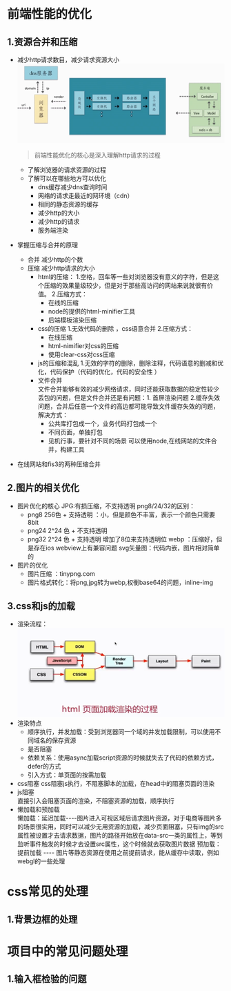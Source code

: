 # 前端性能的优化
## 1.资源合并和压缩
- 减少http请求数目，减少请求资源大小
    ![blockchain](1.png "http请求")
   > 前端性能优化的核心是深入理解http请求的过程
   
   - 了解浏览器的请求资源的过程
   - 了解可以在哪些地方可以优化
      - dns缓存减少dns查询时间
      - 网络的请求走最近的网环境（cdn）
      - 相同的静态资源的缓存
      - 减少http的大小
      - 减少http的请求
      - 服务端渲染
- 掌握压缩与合并的原理
   - 合并
        减少http的个数
   - 压缩
        减少http请求的大小
        - html的压缩：
          1.空格，回车等一些对浏览器没有意义的字符，但是这个压缩的效果量级较少，但是对于那些高访问的网站来说就很有价值。
          2.压缩方式：
          - 在线的压缩
          - node的提供的html-minifier工具
          - 后端模板渲染压缩
        - css的压缩
            1.无效代码的删除 ，css语意合并
            2.压缩方式：
            - 在线压缩
            - html-nimifier对css的压缩
            - 使用clear-css对css压缩
        - js的压缩和混乱
            1.无效的字符的删除，删除注释，代码语意的删减和优化，代码保护（代码的优化，代码的安全性 ）
        - 文件合并  
            文件合并能够有效的减少网络请求，同时还能获取数据的稳定性较少丢包的问题，但是文件合并还是有问题：1. 首屏渲染问题 2.缓存失效问题，合并后任意一个文件的高边都可能导致文件缓存失效的问题，解决方式：
            - 公共库打包成一个，业务代码打包成一个
            - 不同页面，单独打包
            - 见机行事，要针对不同的场景
            可以使用node,在线网站的文件合并，构建工具
- 在线网站和fis3的两种压缩合并

## 2.图片的相关优化
   - 图片优化的核心
       JPG:有损压缩，不支持透明
       png8/24/32的区别：
       - png8 256色 + 支持透明 ：小，但是颜色不丰富，表示一个颜色只需要8bit
       - png24 2^24 色 + 不支持透明
       - png32 2^24 色 + 支持透明 增加了8位来支持透明位
       webp ：压缩好，但是存在ios webview上有兼容问题
       svg矢量图：代码内嵌，图片相对简单的 
   - 图片的优化
        - 图片压缩 ：tinypng.com
        - 图片格式转化：将png,jpg转为webp,权衡base64的问题，inline-img

## 3.css和js的加载
   - 渲染流程：
        ![blockchain](2.png "http请求")
   - 渲染特点
     - 顺序执行，并发加载：受到浏览器同一个域的并发加载限制，可以使用不同域名的保存资源
     - 是否阻塞
     - 依赖关系：使用async加载script资源的时候就失去了代码的依赖方式，defer的方式
     - 引入方式：单页面的按需加载
   - css阻塞
       css阻塞js执行，不阻塞脚本的加载，在head中的阻塞页面的渲染
   - js阻塞  
      直接引入会阻塞页面的渲染，不阻塞资源的加载，顺序执行
   - 懒加载和预加载        
       懒加载：延迟加载----图片进入可视区域后请求图片资源，对于电商等图片多的场景很实用，同时可以减少无用资源的加载，减少页面阻塞，只有img的src属性被设置才去请求数据，图片的路径开始放在data-src一类的属性上，等到监听事件触发的时候才去设置src属性，这个时候就去获取图片数据
       预加载：提前加载 ---- 图片等静态资源在使用之前提前请求，能从缓存中读取，例如webgl的一些处理

# css常见的处理
## 1.背景边框的处理

# 项目中的常见问题处理
## 1.输入框检验的问题